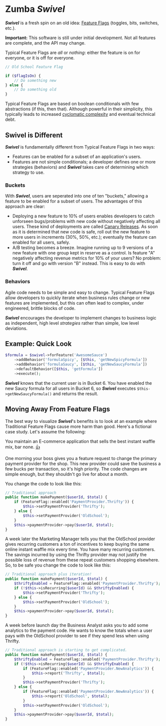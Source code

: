 # Zumba *Swivel*
***Swivel*** is a fresh spin on an old idea: [Feature Flags](http://en.wikipedia.org/wiki/Feature_toggle) (toggles, bits, switches, etc.).

**Important:** This software is still under initial development.  Not all features are complete, and the API may change.

Typical Feature Flags are *all* or *nothing*: either the feature is on for everyone, or it is off for everyone.

```php
// Old School Feature Flag

if ($flagIsOn) {
    // Do something new
} else {
    // Do something old
}
```

Typical Feature Flags are based on boolean conditionals with few abstractions (if this, then that).  Although powerful in their simplicity, this typically leads to increased [cyclomatic complexity](http://en.wikipedia.org/wiki/Cyclomatic_complexity) and eventual technical debt.

## Swivel is Different
***Swivel*** is fundamentally different from Typical Feature Flags in two ways:

* Features can be enabled for a subset of an application's users.
* Features are not simple conditionals; a developer defines one or more strategies (behaviors) and ***Swivel*** takes care of determining which strategy to use.

### Buckets
With ***Swivel***, users are seperated into one of ten "buckets," allowing a feature to be enabled for a subset of users.  The advantages of this approach are clear:

* Deploying a new feature to 10% of users enables developers to catch unforseen bugs/problems with new code without negatively affecting all users.  These kind of deployments are called [Canary Releases](http://martinfowler.com/bliki/CanaryRelease.html).  As soon as it is determined that new code is safe, roll out the new feature to more users in increments (30%, 50%, etc.); eventually the feature can enabled for all users, safely.
* A/B testing becomes a breeze.  Imagine running up to 9 versions of a new feature with one group kept in reserve as a control.  Is feature "A" negatively affecting revenue metrics for 10% of your users? No problem: turn it off and go with version "B" instead.  This is easy to do with ***Swivel***.

### Behaviors
Agile code needs to be simple and easy to change.  Typical Feature Flags allow developers to quickly iterate when business rules change or new features are implemented, but this can often lead to complex, under engineered, brittle blocks of code.

***Swivel*** encourages the developer to implement changes to business logic as independent, high level *strategies* rather than simple, low level deviations.

## Example: Quick Look

```php
$formula = $swivel->forFeature('AwesomeSauce')
    ->addBehavior('formulaSpicy', [$this, 'getNewSpicyFormula'])
    ->addBehavior('formulaSaucy', [$this, 'getNewSaucyFormula'])
    ->defaultBehavior([$this, 'getFormula'])
    ->execute();
```

***Swivel*** knows that the current user is in Bucket 6.  You have enabled the new Saucy formula for all users in Bucket 6, so ***Swivel*** executes `$this->getNewSaucyFormula()` and returns the result.

## Moving Away From Feature Flags
The best way to visualize ***Swivel***'s benefits is to look at an example where Traditional Feature Flags cause more harm than good.  Here's a fictional case study.  Let's assume the following:

You maintain an E-commerce application that sells the best instant waffle mix, bar none. [:+1:](https://imaginepepperland.files.wordpress.com/2012/11/oh-please-tell-me-more.jpg)

One morning your boss gives you a feature request to change the primary payment provider for the shop.  This new provider could save the business a few bucks per transaction, so it's high priority.  The code changes are simple enough, but they shouldn't go live for about a month.

You change the code to look like this:

```php
// Traditional approach
public function makePayment($userId, $total) {
    if (FeatureFlag::enabled('PaymentProvider.Thrifty')) {
        $this->setPaymentProvider('Thrifty');
    } else {
        $this->setPaymentProvider('OldSchool');
    }
    $this->paymentProvider->pay($userId, $total);
}
```

A week later the Marketing Manager tells you that the OldSchool provider gives recurring customers a ton of incentives to keep buying the same online instant waffle mix every time.  You have many recurring customers.  The savings incurred by using the Thrifty provider may not justify the possible loss of revenue from these repeat customers shopping elsewhere.  So, to be safe you change the code to look like this:

```php
// Traditional approach plus iteration!
public function makePayment($userId, $total) {
    $thriftyEnabled = FeatureFlag::enabled('PaymentProvider.Thrifty');
    if (!$this->isRecurring($userId) && $thriftyEnabled) {
        $this->setPaymentProvider('Thrifty');
    } else {
        $this->setPaymentProvider('OldSchool');
    }
    $this->paymentProvider->pay($userId, $total);
}
```

A week before launch day the Business Analyst asks you to add some analytics to the payment code.  He wants to know the totals when a user pays with the OldSchool provider to see if they spend less when using Thrifty.


```php
// Traditional approach is starting to get complicated.
public function makePayment($userId, $total) {
    $thriftyEnabled = FeatureFlag::enabled('PaymentProvider.Thrifty');
    if (!$this->isRecurring($userId) && $thriftyEnabled) {
        if (FeatureFlag::enabled('PaymentProvider.NewAnalytics')) {
            $this->report('Thrifty', $total);
        }
        $this->setPaymentProvider('Thrifty');
    } else {
        if (FeatureFlag::enabled('PaymentProvider.NewAnalytics')) {
            $this->report('OldSchool', $total);
        }
        $this->setPaymentProvider('OldSchool');
    }
    $this->paymentProvider->pay($userId, $total);
}
```
